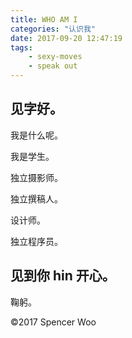 ```yaml
---
title: WHO AM I
categories: "认识我"
date: 2017-09-20 12:47:19
tags:
	- sexy-moves
	- speak out
---
```


## 见字好。

我是什么呢。

我是学生。

独立摄影师。

独立撰稿人。

设计师。

独立程序员。

## 见到你 hin 开心。

鞠躬。

©2017 Spencer Woo